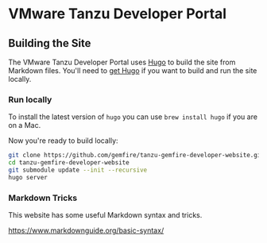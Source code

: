 # VMware Tanzu Developer Portal

## Building the Site

The VMware Tanzu Developer Portal uses [Hugo](https://gohugo.io/) to build the site from Markdown files. You'll need to [get Hugo](https://gohugo.io/getting-started/installing/) if you want to build and run the site locally.

### Run locally

To install the latest version of `hugo` you can use `brew install hugo` if you are on a Mac. 

Now you're ready to build locally:

```bash
git clone https://github.com/gemfire/tanzu-gemfire-developer-website.git
cd tanzu-gemfire-developer-website
git submodule update --init --recursive
hugo server
```



### Markdown Tricks
This website has some useful Markdown syntax and tricks.

https://www.markdownguide.org/basic-syntax/

